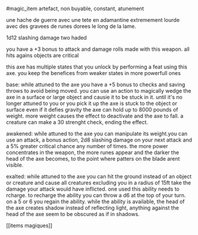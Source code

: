 #magic_item 
artefact, non buyable, constant, atunement

une hache de guerre avec une tete en adamantine extremement lourde avec des gravees de runes dorees le long de la lame.

1d12 slashing damage
two haded

you have a +3 bonus to attack and damage rolls made with this weapon.
all hits agains objects are critical

this axe has multiple states that you unlock by performing a feat using this axe.
you keep the benefices from weaker states in more powerfull ones

base: while attuned to the axe you have a +5 bonus to checks and saving throws to avoid being moved.
you can use an action to magically wedge the axe in a surface or large object and causie it to be stuck in it. until it's no longer attuned to you or you pick it up the axe is stuck to the object or surface even if it defies gravity the axe can hold up to 8000 pounds of weight. more weight causes the effect to deactivate and the axe to fall. a creature can make a 30 strenght check, ending the effect.

awakened: while attuned to the axe you can manipulate its weight.you can use an attack, a bonus action,  2d8 slashing damage on your next attack and a 5% greater critical chance any number of times. the more power concentrates in the weapon, the more runes appear and the darker the head of the axe becomes, to the point where patters on the blade arent visible.

exalted: while attuned to the axe you can hit the ground instead of an object or creature and cause all creatures excluding you in a radius of 15ft take the damage your attack would have inflicted. one used this ability needs to rcharge. to recharge the ability you can throw a d6 at the top of your turn. on a 5 or 6 you regain the ability. while the ability is available, the head of the axe creates shadow instead of reflecting light, anything against the head of the axe seem to be obscured as if in shadows.

[[items magiques]]